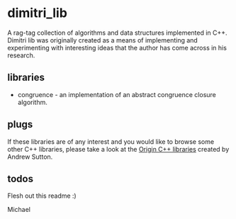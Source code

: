 dimitri_lib
===========

A rag-tag collection of algorithms and data structures implemented in C++.
Dimitri lib was originally created as a means of implementing and experimenting
with interesting ideas that the author has come across in his research.



libraries
---------

+   congruence - an implementation of an abstract congruence closure algorithm.



plugs
-----

If these libraries are of any interest and you would like to browse some other
C++ libraries, please take a look at the
[Origin C++ libraries](https://code.google.com/p/origin/) created by Andrew
Sutton.



todos
-----

Flesh out this readme :)


Michael